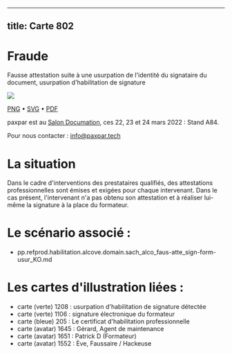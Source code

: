 
---
title: Carte 802
---

# Fraude

Fausse attestation suite à une usurpation de l'identité du signataire du document, usurpation d'habilitation de signature


![](https://media.paxpar.tech/ludi/card_802_recto.png)

[PNG](https://media.paxpar.tech/ludi/card_802_recto.png) • [SVG](https://media.paxpar.tech/ludi/card_802_recto.svg) • [PDF](https://media.paxpar.tech/ludi/card_802_recto.pdf)

paxpar est au [Salon Documation](https://www.documation.fr/info_societe/527/paxpartech.html), ces 22, 23 et 24 mars 2022 : Stand A84.

Pour nous contacter : info@paxpar.tech

# La situation
Dans le cadre d'interventions des prestataires qualifiés, des attestations professionnelles sont émises et exigées pour chaque intervenant. Dans le cas présent, l'intervenant n'a pas obtenu son attestation et à réaliser lui-même la signature à la place du formateur.
# Le scénario associé : 
  - pp.refprod.habilitation.alcove.domain.sach_alco_faus-atte_sign-form-usur_KO.md

# Les cartes d'illustration liées : 
  - carte (verte) 1208 : usurpation d'habilitation de signature détectée
  - carte (verte) 1106 : signature électronique du formateur
  - carte (bleue) 205 : Le certificat d'habilitation professionnelle       
  - carte (avatar) 1645 : Gérard, Agent de maintenance
  - carte (avatar) 1651 : Patrick D (Formateur)
  - carte (avatar) 1552 : Ève, Faussaire / Hackeuse 


